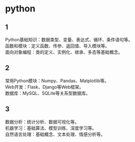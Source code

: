 # python

## 1

Python基础知识：数据类型、变量、表达式、循环、条件语句等。  
函数和模块：定义函数、传参、返回值、导入模块等。  
面向对象编程：类的定义、实例化、继承、多态等基础概念。  

## 2

常用Python模块：Numpy、Pandas、Matplotlib等。  
Web开发：Flask、Django等Web框架。  
数据库：MySQL、SQLite等关系型数据库。  

## 3

数据分析：统计分析、数据可视化等。  
机器学习：基础算法、模型训练、深度学习等。  
自然语言处理：基础概念、文本处理、情感分析等。
